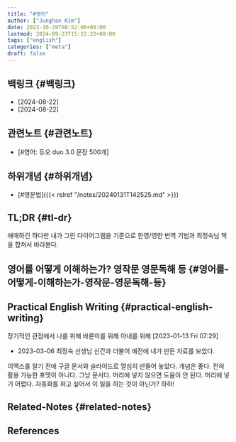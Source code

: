 ```yaml
---
title: "#영어"
author: ["Junghan Kim"]
date: 2023-10-29T08:52:00+09:00
lastmod: 2024-09-23T15:22:22+09:00
tags: ["english"]
categories: ["meta"]
draft: false
---
```


## 백링크 {#백링크}

-   [2024-08-22]
-   [2024-08-22]


## 관련노트 {#관련노트}

-   [#영어: 듀오 duo 3.0 문장 500개]


## 하위개념 {#하위개념}

-   [#영문법]({{< relref "/notes/20240131T142525.md" >}})


## TL;DR {#tl-dr}

애매하긴 하다만 내가 그린 다이어그램을 기준으로 한영/영한 번역 기법과 최정숙님 책을 합쳐서 바라본다.


## 영어를 어떻게 이해하는가? 영작문 영문독해 등 {#영어를-어떻게-이해하는가-영작문-영문독해-등}


## Practical English Writing {#practical-english-writing}

장기적인 관점에서 나를 위해 바론이를 위해 아내를 위해 <span class="timestamp-wrapper"><span class="timestamp">[2023-01-13 Fri 07:29]</span></span>

-   2023-03-06 최정숙 선생님 신간과 더불어 예전에 내가 만든 자료를 보았다.

이맥스를 알기 전에 구글 문서와 슬라이드로 열심히 만들어 놓았다. 개념은 좋다. 전혀 활용 가능한 포멧이 아니다. 그냥 문서다. 머리에 넣지 않으면 도움이 안 된다. 머리에 넣기 어렵다. 자동화를 하고 싶어서 이 일을 하는 것이 아닌가? 하하!


## Related-Notes {#related-notes}

## References

<style>.csl-entry{text-indent: -1.5em; margin-left: 1.5em;}</style><div class="csl-bib-body">
</div>
